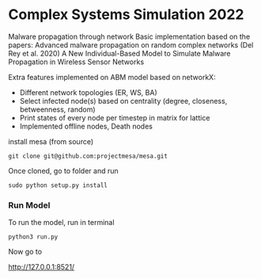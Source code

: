 # Complex Systems Simulation 2022
Malware propagation through network
Basic implementation based on the papers:
Advanced malware propagation on random complex networks (Del Rey et al. 2020)
A New Individual-Based Model to Simulate Malware Propagation in Wireless Sensor Networks


Extra features implemented on ABM model based on networkX:
- Different network topologies (ER, WS, BA)
- Select infected node(s) based on centrality (degree, closeness, betweenness, random)
- Print states of every node per timestep in matrix for lattice
- Implemented offline nodes, Death nodes


install mesa (from source)

```
git clone git@github.com:projectmesa/mesa.git
```

Once cloned, go to folder and run

```
sudo python setup.py install
```

### Run Model

To run the model, run in terminal

```
python3 run.py
```

Now go to

http://127.0.0.1:8521/

